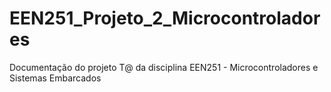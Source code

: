 # EEN251_Projeto_2_Microcontroladores
Documentação do projeto T@ da disciplina EEN251 - Microcontroladores e Sistemas Embarcados
